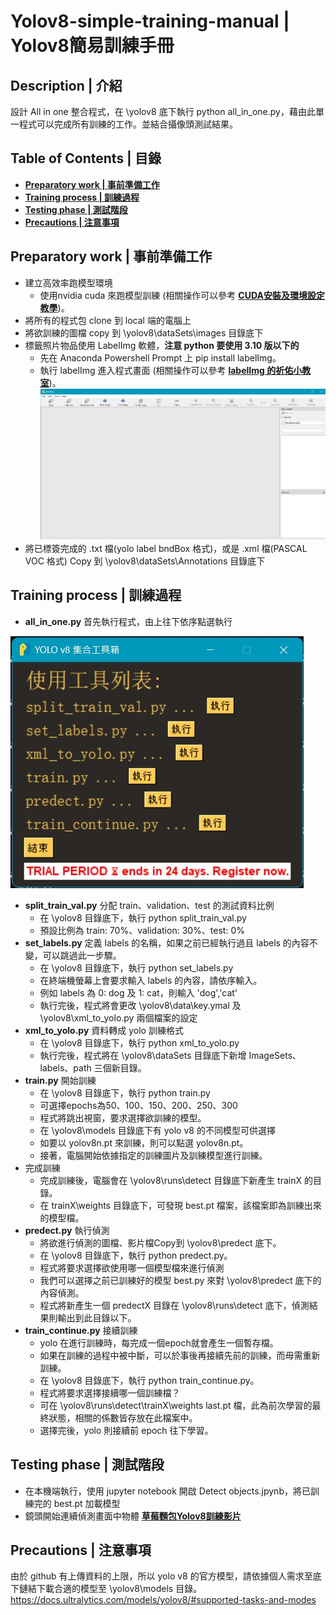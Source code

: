 # Yolov8-simple-training-manual | Yolov8簡易訓練手冊
## Description | 介紹
設計 All in one 整合程式，在 \yolov8 底下執行 python all_in_one.py，藉由此單一程式可以完成所有訓練的工作。並結合攝像頭測試結果。

## Table of Contents | 目錄
- [**Preparatory work | 事前準備工作**](#Preparatory-work-|-事前準備工作)
- [**Training process | 訓練過程**](#Training-process-|-訓練過程)
- [**Testing phase | 測試階段**](#Testing-phase-|-測試階段)
- [**Precautions | 注意事項**](#Precautions-|-注意事項)
## Preparatory work | 事前準備工作
- 建立高效率跑模型環境
    - 使用nvidia cuda 來跑模型訓練 (相關操作可以參考 [**CUDA安裝及環境設定教學**](https://github.com/pp657783/ResNet_Example))。
- 將所有的程式包 clone 到 local 端的電腦上
- 將欲訓練的圖檔 copy 到 \yolov8\dataSets\images 目錄底下
- 標籤照片物品使用 LabelImg 軟體，**注意 python 要使用 3.10 版以下的**
    - 先在 Anaconda Powershell Prompt 上 pip install labelImg。
    - 執行 labelImg 進入程式畫面 (相關操作可以參考 [**labelImg 的祈佑小教室**](https://hackmd.io/@zxcasd89525/Syw8BypDi))。
    ![image](pictures/labelImg.png)
- 將已標簽完成的 .txt 檔(yolo label bndBox 格式)，或是 .xml 檔(PASCAL VOC 格式) Copy 到 \yolov8\dataSets\Annotations 目錄底下
## Training process | 訓練過程
- **all_in_one.py** 首先執行程式，由上往下依序點選執行

![image](pictures/messageImage.jpg)

- **split_train_val.py** 分配 train、validation、test 的測試資料比例
    - 在 \yolov8 目錄底下，執行 python split_train_val.py
    - 預設比例為 train: 70%、validation: 30%、test: 0%
- **set_labels.py** 定義 labels 的名稱，如果之前已經執行過且 labels 的內容不變，可以跳過此一步驟。
    - 在 \yolov8 目錄底下，執行 python set_labels.py
    - 在終端機螢幕上會要求輸入 labels 的內容，請依序輸入。
    - 例如 labels 為 0: dog 及 1: cat，則輸入 'dog','cat'
    - 執行完後，程式將會更改 \yolov8\data\key.ymal 及 \yolov8\xml_to_yolo.py 兩個檔案的設定
- **xml_to_yolo.py** 資料轉成 yolo 訓練格式
    - 在 \yolov8 目錄底下，執行 python xml_to_yolo.py
    - 執行完後，程式將在 \yolov8\dataSets 目錄底下新增 ImageSets、labels、path 三個新目錄。
- **train.py** 開始訓練
    - 在 \yolov8 目錄底下，執行 python train.py
    - 可選擇epochs為50、100、150、200、250、300
    - 程式將跳出視窗，要求選擇欲訓練的模型。
    - 在 \yolov8\models 目錄底下有 yolo v8 的不同模型可供選擇
    - 如要以 yolov8n.pt 來訓練，則可以點選 yolov8n.pt。
    - 接著，電腦開始依據指定的訓練圖片及訓練模型進行訓練。
- 完成訓練
    - 完成訓練後，電腦會在 \yolov8\runs\detect 目錄底下新產生 trainX 的目錄。
    - 在 trainX\weights 目錄底下，可發現 best.pt 檔案，該檔案即為訓練出來的模型檔。
- **predect.py** 執行偵測
    - 將欲進行偵測的圖檔、影片檔Copy到 \yolov8\predect 底下。
    - 在 \yolov8 目錄底下，執行 python predect.py。
    - 程式將要求選擇欲使用哪一個模型檔來進行偵測
    - 我們可以選擇之前已訓練好的模型 best.py 來對 \yolov8\predect 底下的內容偵測。
    - 程式將新產生一個 predectX 目錄在 \yolov8\runs\detect 底下，偵測結果則輸出到此目錄以下。
- **train_continue.py** 接續訓練
    - yolo 在進行訓練時，每完成一個epoch就會產生一個暫存檔。
    - 如果在訓練的過程中被中斷，可以於事後再接續先前的訓練，而毋需重新訓練。
    - 在 \yolov8 目錄底下，執行 python train_continue.py。
    - 程式將要求選擇接續哪一個訓練檔？
    - 可在 \yolov8\runs\detect\trainX\weights last.pt 檔，此為前次學習的最終狀態，相關的係數皆存放在此檔案中。
    - 選擇完後，yolo 則接續前 epoch 往下學習。
## Testing phase | 測試階段
- 在本機端執行，使用 jupyter notebook 開啟 Detect objects.jpynb，將已訓練完的 best.pt 加載模型
- 鏡頭開始連續偵測畫面中物體
  [**草莓麵包Yolov8訓練影片**](https://youtu.be/WL8N8DOD-e4)
## Precautions | 注意事項
由於 github 有上傳資料的上限，所以 yolo v8 的官方模型，請依據個人需求至底下鏈結下載合適的模型至 \yolov8\models 目錄。
https://docs.ultralytics.com/models/yolov8/#supported-tasks-and-modes
